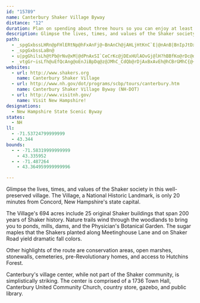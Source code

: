 ```yaml
---
id: "15789"
name: Canterbury Shaker Village Byway
distance: "12"
duration: Plan on spending about three hours so you can enjoy at least some things.
description: Glimpse the lives, times, and values of the Shaker society in this well-preserved village. The Village, a National Historic Landmark, is only 20 minutes from Concord, New Hampshire's state capital.
path:
  - _spgGxbssLHRn@pFHlERtNp@hFxAnFj@~BnAnCh@jAHLjHtKnC`E|@nAnB|BnIpJtDxGRbCCh@IjFErBd@pHXxEDbH_@pFq@rFeCjHg@bCQx@PPEhDcBhIqApQY~DSfCNvGBLbA~HJ`Ah@xJ@lCBfNBbFMzF
  - _spgGxbssLaBn@
  - u|pgGhilsLh@tPb@rNv@xM|@dPnAxSI`CeCrKc@jDExHUlAOvGj@lH?hBBfKo@rDc@dCAbBCpCdAlERxAPnAp@vSDnAfCxI
  - _vtgGr~isLfh@uEfQcAng@oEnJiBpDq@z@JMhC_CdQb@rDjAxBxAvEh@hCBrGMhC{@~P?N@v@b@vN
websites:
  - url: http://www.shakers.org
    name: Canterbury Shaker Village
  - url: http://www.nh.gov/dot/programs/scbp/tours/canterbury.htm
    name: Canterbury Shaker Village Byway (NH-DOT)
  - url: http://www.visitnh.gov/
    name: Visit New Hampshire!
designations:
  - New Hampshire State Scenic Byway
states:
  - NH
ll:
  - -71.53724799999999
  - 43.344
bounds:
  - - -71.58319999999999
    - 43.335952
  - - -71.487264
    - 43.364959999999996

---
```


Glimpse the lives, times, and values of the Shaker society in this well-preserved village. The Village, a National Historic Landmark, is only 20 minutes from Concord, New Hampshire's state capital.

The Village's 694 acres include 25 original Shaker buildings that span 200 years of Shaker history. Nature trails wind through the woodlands to bring you to ponds, mills, dams, and the Physician's Botanical Garden. The sugar maples that the Shakers planted along Meetinghouse Lane and on Shaker Road yield dramatic fall colors.

Other highlights of the route are conservation areas, open marshes, stonewalls, cemeteries, pre-Revolutionary homes, and access to Hutchins Forest.

Canterbury's village center, while not part of the Shaker community, is simplistically striking. The center is comprised of a 1736 Town Hall, Canterbury United Community Church, country store, gazebo, and public library.
